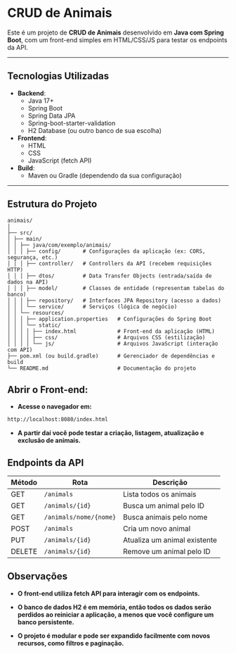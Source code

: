 # CRUD de Animais

Este é um projeto de **CRUD de Animais** desenvolvido em **Java com Spring Boot**, com um front-end simples em HTML/CSS/JS para testar os endpoints da API.

---

## Tecnologias Utilizadas

- **Backend**:
  - Java 17+
  - Spring Boot
  - Spring Data JPA
  - Spring-boot-starter-validation
  - H2 Database (ou outro banco de sua escolha)
- **Frontend**:
  - HTML
  - CSS
  - JavaScript (fetch API)
- **Build**:
  - Maven ou Gradle (dependendo da sua configuração)

---

## Estrutura do Projeto

```
animais/
│
├── src/
│ ├── main/
│ │ ├── java/com/exemplo/animais/
│ │ │ ├── config/       # Configurações da aplicação (ex: CORS, segurança, etc.)
│ │ │ ├── controller/   # Controllers da API (recebem requisições HTTP)
│ │ │ ├── dtos/         # Data Transfer Objects (entrada/saída de dados na API)
│ │ │ ├── model/        # Classes de entidade (representam tabelas do banco)
│ │ │ ├── repository/   # Interfaces JPA Repository (acesso a dados)
│ │ │ └── service/      # Serviços (lógica de negócio)
│ │ └── resources/
│ │ │ ├── application.properties   # Configurações do Spring Boot
│ │ │ └── static/
│ │ │ │ ├── index.html             # Front-end da aplicação (HTML)
│ │ │ │ ├── css/                   # Arquivos CSS (estilização)
│ │ │ │ └── js/                    # Arquivos JavaScript (interação com API)
├── pom.xml (ou build.gradle)      # Gerenciador de dependências e build
└── README.md                      # Documentação do projeto

```

## Abrir o Front-end:

- **Acesse o navegador em:**
  
```bash
http://localhost:8080/index.html
```

- **A partir daí você pode testar a criação, listagem, atualização e exclusão de animais.**

## Endpoints da API

| Método | Rota                   | Descrição                    |
| ------ | ---------------------- | ---------------------------- |
| GET    | `/animals`             | Lista todos os animais       |
| GET    | `/animals/{id}`        | Busca um animal pelo ID      |
| GET    | `/animals/nome/{nome}` | Busca animais pelo nome      |
| POST   | `/animals`             | Cria um novo animal          |
| PUT    | `/animals/{id}`        | Atualiza um animal existente |
| DELETE | `/animals/{id}`        | Remove um animal pelo ID     |

## Observações

- **O front-end utiliza fetch API para interagir com os endpoints.**

- **O banco de dados H2 é em memória, então todos os dados serão perdidos ao reiniciar a aplicação, a menos que você configure um banco persistente.**

- **O projeto é modular e pode ser expandido facilmente com novos recursos, como filtros e paginação.**

